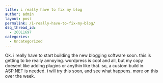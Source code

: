 ```yaml
---
title: i really have to fix my blog
author: admin
layout: post
permalink: /i-really-have-to-fix-my-blog/
dsq_thread_id:
  - 26011697
categories:
  - Uncategorized
---
```

Ok. i really have to start building the new blogging software soon. this is getting to be really annoying. wordpress is cool and all, but my copy doesent like adding plugins or anythin like that. so, a custom build in ASP.NET is needed. i will try this soon, and see what happens. more on this over the week.